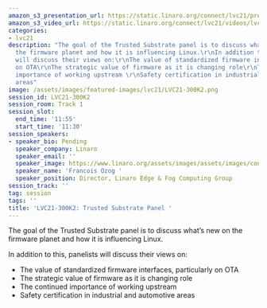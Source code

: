 ```yaml
---
amazon_s3_presentation_url: https://static.linaro.org/connect/lvc21/presentations/lvc21-300k2.pdf
amazon_s3_video_url: https://static.linaro.org/connect/lvc21/videos/lvc21-300k2.mp4
categories:
- lvc21
description: "The goal of the Trusted Substrate panel is to discuss what’s new on
  the firmware planet and how it is influencing Linux.\r\nIn addition to this, panelists
  will discuss their views on:\r\nThe value of standardized firmware interfaces, particularly
  on OTA\r\nThe strategic value of firmware as it is changing role\r\nThe continued
  importance of working upstream \r\nSafety certification in industrial and automotive
  areas"
image: /assets/images/featured-images/lvc21/LVC21-300K2.png
session_id: LVC21-300K2
session_room: Track 1
session_slot:
  end_time: '11:55'
  start_time: '11:30'
session_speakers:
- speaker_bio: Pending
  speaker_company: Linaro
  speaker_email: ''
  speaker_image: https://www.linaro.org/assets/images/assets/images/content/avatar-placeholder-75-8797d5.png
  speaker_name: 'Francois Ozog '
  speaker_position: Director, Linaro Edge & Fog Computing Group
session_track: ''
tag: session
tags: ''
title: 'LVC21-300K2: Trusted Substrate Panel '
---
```


<p>The goal of the Trusted Substrate panel is to discuss what’s new on the firmware planet and how it is influencing Linux.</p>
<p>In addition to this, panelists will discuss their views on:</p>
<ul>
  <li>The value of standardized firmware interfaces, particularly on OTA</li>
  <li>The strategic value of firmware as it is changing role</li>
  <li>The continued importance of working upstream&nbsp;</li>
  <li>Safety certification in industrial and automotive areas</li>
</ul>